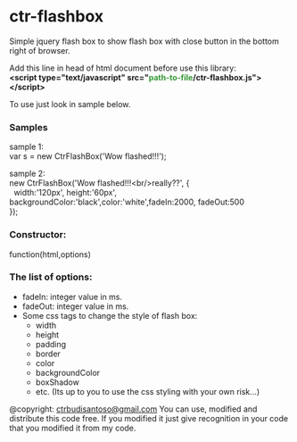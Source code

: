 # ctr-flashbox
Simple jquery flash box to show flash box with close button in the bottom right of browser.

Add this line in head of html document before use this library:<br/>
<b>&lt;script type="text/javascript" src="<span style="color:#339833;">path-to-file</span>/ctr-flashbox.js"&gt;&lt;/script&gt;</b>

To use just look in sample below.
<h3>Samples</h3>
sample 1:<br/>
var s = new CtrFlashBox('Wow flashed!!!');

sample 2:<br/>
new CtrFlashBox('Wow flashed!!!&lt;br/&gt;really??', {<br/>
&nbsp;&nbsp;width:'120px', height:'60px', backgroundColor:'black',color:'white',fadeIn:2000, fadeOut:500<br/>
});

<h3>Constructor:</h3>
function(html,options)

<h3>The list of options:</h3>
<ul>
<li>fadeIn: integer value in ms.</li>
<li>fadeOut: integer value in ms.</li>
<li>Some css tags to change the style of flash box:
  <ul>
    <li>width</li>
    <li>height</li>
    <li>padding</li>
    <li>border</li>
    <li>color</li>
    <li>backgroundColor</li>
    <li>boxShadow</li>
    <li>etc. (Its up to you to use the css styling with your own risk...)</li>
  </ul>
</li>
</ul>

@copyright: ctrbudisantoso@gmail.com
You can use, modified and distribute this code free. If you  modified it just give recognition in your code that you modified it from my code.
